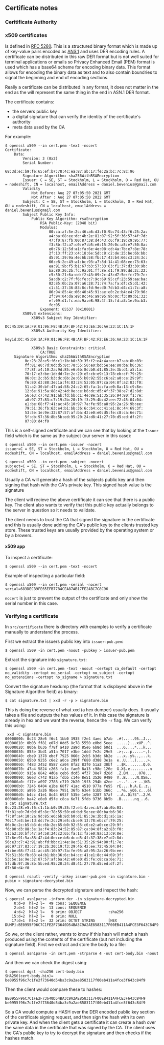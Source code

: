 ## Certificate notes


### Ceritificate Authority

### x509 certificates
Is defined in [RFC 5280](https://www.rfc-editor.org/rfc/rfc5280.html).
This is a structured binary format which is made up of key-value pairs encoded
as [ANS.1](./asn1.md) and uses DER encoding rules. A certificate can be
distributed in this raw DER format but is not well suited for terminal
applications or emails so Privacy Enhanced Email (PEM) format is used which has
a base64 scheme for encoding binary data. This format allows for encoding the
binary data as text and to also contain boundries to signal the beginning and
end of encoding sections.

Really a certificate can be distributed in any format, it does not matter in
the end as the will represent the same thing in the end in ASN.1 DER format.

The certificate contains:
* the servers public key
* a digital signature that can verify the identity of the certificate's authority
* meta data used by the CA

For example:
```console
$ openssl x509 --in cert.pem -text -nocert
Certificate:
    Data:
        Version: 3 (0x2)
        Serial Number:
            68:3d:ec:b9:fe:65:ef:b7:78:4c:ea:87:ab:17:fe:2a:bc:7c:8c:96
        Signature Algorithm: sha256WithRSAEncryption
        Issuer: C = SE, ST = Stockholm, L = Stockholm, O = Red Hat, OU = nodeshift, CN = localhost, emailAddress = daniel.bevenius@gmail.com
        Validity
            Not Before: Aug 27 07:05:50 2021 GMT
            Not After : Aug 27 07:05:50 2022 GMT
        Subject: C = SE, ST = Stockholm, L = Stockholm, O = Red Hat, OU = nodeshift, CN = localhost, emailAddress = daniel.bevenius@gmail.com
        Subject Public Key Info:
            Public Key Algorithm: rsaEncryption
                RSA Public-Key: (2048 bit)
                Modulus:
                    00:ca:af:5e:2c:46:a6:d3:f0:9b:74:43:f6:25:2a:
                    a4:ba:08:ee:dc:4b:2e:81:07:92:5f:36:57:4f:7d:
                    47:f0:87:fb:00:87:38:d4:43:c6:f9:19:c9:95:77:
                    f3:8b:f2:a7:c0:e7:b5:e6:15:20:0c:a5:e7:50:8a:
                    e0:76:12:5d:a1:fa:6e:4e:08:cd:4a:7b:e7:8e:78:
                    2f:13:ff:23:c4:18:6e:5d:c8:c2:de:25:be:6b:bb:
                    d5:91:39:9a:4e:6b:58:fb:17:43:b4:66:c3:24:3c:
                    66:e8:2e:49:a1:bc:93:a7:8d:14:41:08:ee:73:63:
                    ea:91:9b:f5:b1:67:b3:57:33:63:f1:37:d3:30:9b:
                    ba:80:26:2b:fc:9a:01:ff:8e:d1:f9:89:dd:2c:22:
                    c5:50:21:6a:cd:f2:43:09:2c:43:d7:5e:fc:79:7c:
                    5a:db:c2:7f:f6:fe:c7:9c:69:95:cf:23:59:aa:ba:
                    02:85:0b:2a:07:a6:28:71:74:7a:fa:df:c5:d1:42:
                    c1:51:37:36:83:8c:fd:9e:d0:7d:b3:d4:c1:7c:a8:
                    86:94:85:4c:06:40:45:91:ae:e0:2e:b4:e4:79:96:
                    2f:94:04:da:e9:8c:46:a9:95:9b:0c:f3:89:b1:32:
                    ef:09:d1:fc:ea:9a:e8:98:4f:15:fd:a3:1e:9a:b3:
                    fc:05
                Exponent: 65537 (0x10001)
        X509v3 extensions:
            X509v3 Subject Key Identifier: 
                DC:45:D9:1A:F9:01:96:F8:4B:AF:BF:42:F2:E6:36:AA:23:1C:1A:1F
            X509v3 Authority Key Identifier: 
                keyid:DC:45:D9:1A:F9:01:96:F8:4B:AF:BF:42:F2:E6:36:AA:23:1C:1A:1F

            X509v3 Basic Constraints: critical
                CA:TRUE
    Signature Algorithm: sha256WithRSAEncryption
         0c:23:28:e5:f6:c1:1b:b0:39:35:f2:e4:4a:ec:b7:ab:0b:03:
         ff:81:e0:7d:0d:d5:8c:78:55:50:e0:bd:5e:ee:80:ba:b6:36:
         f7:8f:a4:10:2a:9d:85:e6:6b:8d:b0:d1:85:3e:3b:d1:a5:1a:
         70:17:e3:be:1d:dd:7e:2c:29:e5:cb:e9:13:78:eb:cf:79:25:
         06:0c:2c:b5:b3:dc:6b:2e:65:b0:92:55:c6:e2:a0:ce:29:9f:
         f6:80:d3:88:3e:1a:f4:83:24:52:05:87:ca:04:8f:a2:83:f0:
         51:a2:30:bf:47:a4:58:24:c2:65:fa:1c:fa:e0:8a:13:c9:8e:
         12:6e:91:5a:88:42:4d:0e:ce:b6:dc:d5:4f:37:38:e7:d2:8d:
         56:e3:c7:42:91:ab:fd:bb:c1:4e:8e:51:35:26:94:80:f1:7e:
         a0:97:27:83:c7:19:2b:20:19:f3:29:4b:42:ee:72:45:04:04:
         e1:be:68:f7:41:ac:45:10:97:7a:fe:95:a8:95:2a:26:9b:ee:
         79:51:36:fb:63:e4:b1:bb:36:6c:b4:cc:41:e1:8c:44:69:3f:
         53:5e:1e:9e:32:87:57:af:ba:42:e0:e0:d5:fe:c8:ca:6e:71:
         5f:db:97:36:8b:5b:ed:95:20:24:d8:41:27:70:d5:ed:df:2f:
         07:80:d4:f0

```
This is a self-signed certificate and we can see that  by looking at the
`Issuer` field which is the same as the subject (our server in this case):
```console
$ openssl x509 --in cert.pem -issuer -nocert
issuer=C = SE, ST = Stockholm, L = Stockholm, O = Red Hat, OU = nodeshift, CN = localhost, emailAddress = daniel.bevenius@gmail.com

$ openssl x509 --in cert.pem -subject -nocert
subject=C = SE, ST = Stockholm, L = Stockholm, O = Red Hat, OU = nodeshift, CN = localhost, emailAddress = daniel.bevenius@gmail.com
```
Usually a CA will generate a hash of the subjects public key and then signing
that hash with the CA's private key. This signed hash value is the signature

The client will recieve the above certificate it can see that there is a public
key. The client also wants to verify that this public key actually belongs to
the server in question so it needs to validate.

The client needs to trust the CA that signed the signature in the certificate
and this is usually done adding the CA's public key to the clients trusted key
store. These trusted keys are usually provided by the operating system or by
a browers.

#### x509 app
To inspect a certificate:
```console
$ openssl x509 --in cert.pem -text -nocert
```
Example of inspecting a particular field:
```console
$ openssl x509 --in cert.pem -serial -nocert
serial=683DECB9FE65EFB7784CEA87AB17FE2ABC7C8C96
```
`nocert` is just to prevent the output of the certificate and only show the
serial number in this case.


### Verifying a certificate
In `src/certificate` there is directory with examples to verify a certificate
manually to understand the process.

First we extract the issuers public key into `issuer-pub.pem`:
```console
$ openssl x509 -in cert.pem -noout -pubkey > issuer-pub.pem
```
Extract the signature into `signature.txt`:
```console
$ openssl x509 -in cert.pem -text -noout -certopt ca_default -certopt no_validity -certopt no_serial -certopt no_subject -certopt no_extensions -certopt no_signame > signature.txt
```
Convert the signature hexdump (the format that is displayed above in the
Signature Algorithm field) as binary:
```console
$ cat signature.txt | xxd -r -p > signature.bin
```
This is doing the reverse of what xxd (a hex dumper) usually does. It usually
takes a file and outputs the hex values of it. In this case the signature is
already in hex and we want the reverse, hence the `-r` flag. We can verify this
using:
```console
 xxd -C signature.bin
00000000: 0c23 28e5 f6c1 1bb0 3935 f2e4 4aec b7ab  .#(.....95..J...
00000010: 0b03 ff81 e07d 0dd5 8c78 5550 e0bd 5eee  .....}...xUP..^.
00000020: 80ba b636 f78f a410 2a9d 85e6 6b8d b0d1  ...6....*...k...
00000030: 853e 3bd1 a51a 7017 e3be 1ddd 7e2c 29e5  .>;...p.....~,).
00000040: cbe9 1378 ebcf 7925 060c 2cb5 b3dc 6b2e  ...x..y%..,...k.
00000050: 65b0 9255 c6e2 a0ce 299f f680 d388 3e1a  e..U....).....>.
00000060: f483 2452 0587 ca04 8fa2 83f0 51a2 30bf  ..$R........Q.0.
00000070: 47a4 5824 c265 fa1c fae0 8a13 c98e 126e  G.X$.e.........n
00000080: 915a 8842 4d0e ceb6 dcd5 4f37 38e7 d28d  .Z.BM.....O78...
00000090: 56e3 c742 91ab fdbb c14e 8e51 3526 9480  V..B.....N.Q5&..
000000a0: f17e a097 2783 c719 2b20 19f3 294b 42ee  .~..'...+ ..)KB.
000000b0: 7245 0404 e1be 68f7 41ac 4510 977a fe95  rE....h.A.E..z..
000000c0: a895 2a26 9bee 7951 36fb 63e4 b1bb 366c  ..*&..yQ6.c...6l
000000d0: b4cc 41e1 8c44 693f 535e 1e9e 3287 57af  ..A..Di?S^..2.W.
000000e0: ba42 e0e0 d5fe c8ca 6e71 5fdb 9736 8b5b  .B......nq_..6.
$ cat signature.txt 
0c:23:28:e5:f6:c1:1b:b0:39:35:f2:e4:4a:ec:b7:ab:0b:03:
ff:81:e0:7d:0d:d5:8c:78:55:50:e0:bd:5e:ee:80:ba:b6:36:
f7:8f:a4:10:2a:9d:85:e6:6b:8d:b0:d1:85:3e:3b:d1:a5:1a:
70:17:e3:be:1d:dd:7e:2c:29:e5:cb:e9:13:78:eb:cf:79:25:
06:0c:2c:b5:b3:dc:6b:2e:65:b0:92:55:c6:e2:a0:ce:29:9f:
f6:80:d3:88:3e:1a:f4:83:24:52:05:87:ca:04:8f:a2:83:f0:
51:a2:30:bf:47:a4:58:24:c2:65:fa:1c:fa:e0:8a:13:c9:8e:
12:6e:91:5a:88:42:4d:0e:ce:b6:dc:d5:4f:37:38:e7:d2:8d:
56:e3:c7:42:91:ab:fd:bb:c1:4e:8e:51:35:26:94:80:f1:7e:
a0:97:27:83:c7:19:2b:20:19:f3:29:4b:42:ee:72:45:04:04:
e1:be:68:f7:41:ac:45:10:97:7a:fe:95:a8:95:2a:26:9b:ee:
79:51:36:fb:63:e4:b1:bb:36:6c:b4:cc:41:e1:8c:44:69:3f:
53:5e:1e:9e:32:87:57:af:ba:42:e0:e0:d5:fe:c8:ca:6e:71:
5f:db:97:36:8b:5b:ed:95:20:24:d8:41:27:70:d5:ed:df:2f:
07:80:d4:f0
```

```console
$ openssl rsautl -verify -inkey issuer-pub.pem -in signature.bin -pubin > signature-decrypted.bin
```

Now, we can parse the decrypted signature and inspect the hash:
```console
$ openssl asn1parse -inform der -in signature-decrypted.bin
    0:d=0  hl=2 l=  49 cons: SEQUENCE          
    2:d=1  hl=2 l=  13 cons: SEQUENCE          
    4:d=2  hl=2 l=   9 prim: OBJECT            :sha256
   15:d=2  hl=2 l=   0 prim: NULL              
   17:d=1  hl=2 l=  32 prim: OCTET STRING      [HEX DUMP]:BE0955F96C7C1FE2F73640D54BA3C9A2AE8583117F00EB411A4FCE3F643C84F9
```
So we, or the client rather, wants to know if this hash will match a hash
produced using the contents of the certificate (but not including the signature
field).
First we extract and store the body to a file:
```console
$ openssl asn1parse -in cert.pem -strparse 4 -out cert-body.bin -noout
```
And then we can check the digest using:
```console
$ openssl dgst -sha256 cert-body.bin
SHA256(cert-body.bin)= be0955f96c7c1fe2f73640d54ba3c9a2ae8583117f00eb411a4fce3f643c84f9
```
Then the client would compare these to hashes:
```text
BE0955F96C7C1FE2F73640D54BA3C9A2AE8583117F00EB411A4FCE3F643C84F9
be0955f96c7c1fe2f73640d54ba3c9a2ae8583117f00eb411a4fce3f643c84f9
```
So a CA would compute a HASH over the DER encoded public key section of the
certificate signing request, and then sign the hash with its own private key.
And when the client gets a certificate it can create a hash over the same data
in the certificate that was signed by the CA. The client uses the CA's public
key to try to decrypt the signature and then checks if the hashes match.


